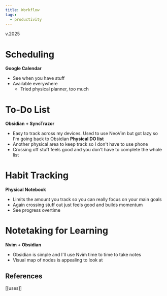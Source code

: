 ```yaml
---
title: Workflow
tags:
  - productivity
---
```

v.2025

# Scheduling
**Google Calendar**
- See when you have stuff
- Available everywhere
	- Tried physical planner, too much

# To-Do List
**Obsidian + SyncTrazor**
- Easy to track across my devices. Used to use NeoVim but got lazy so I'm going back to Obsidian
**Physical DO list**
- Another physical area to keep track so I don't have to use phone
- Crossing off stuff feels good and you don't have to complete the whole list

# Habit Tracking
**Physical Notebook**
- Limits the amount you track so you can really focus on your main goals
- Again crossing stuff out just feels good and builds momentum
- See progress overtime

# Notetaking for Learning
**Nvim + Obsidian**
- Obsidian is simple and I'll use Nvim time to time to take notes
- Visual map of nodes is appealing to look at

## References
[[uses]]



